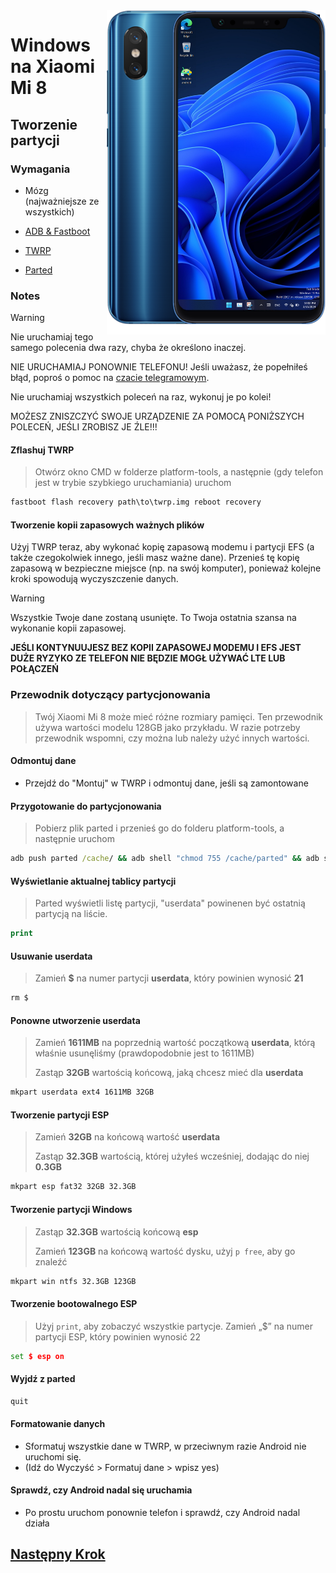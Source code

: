 <img align="right" src="https://github.com/n00b69/woa-dipper/blob/main/dipper.png" width="350" alt="Windows 11 running on dipper">

# Windows na Xiaomi Mi 8

## Tworzenie partycji

### Wymagania
- Mózg (najważniejsze ze wszystkich)

- [ADB & Fastboot](https://developer.android.com/studio/releases/platform-tools)
  
- [TWRP](https://github.com/n00b69/woa-dipper/releases/download/Files/twrp.img)

- [Parted](https://github.com/n00b69/woa-dipper/releases/download/Files/parted)

### Notes
> [!Warning]  
> Nie uruchamiaj tego samego polecenia dwa razy, chyba że określono inaczej.
> 
> NIE URUCHAMIAJ PONOWNIE TELEFONU! Jeśli uważasz, że popełniłeś błąd, poproś o pomoc na [czacie telegramowym](https://t.me/woadipper).
> 
> Nie uruchamiaj wszystkich poleceń na raz, wykonuj je po kolei!
>
> MOŻESZ ZNISZCZYĆ SWOJE URZĄDZENIE ZA POMOCĄ PONIŻSZYCH POLECEŃ, JEŚLI ZROBISZ JE ŹLE!!!

#### Zflashuj TWRP
> Otwórz okno CMD w folderze platform-tools, a następnie (gdy telefon jest w trybie szybkiego uruchamiania) uruchom
```cmd
fastboot flash recovery path\to\twrp.img reboot recovery
```

#### Tworzenie kopii zapasowych ważnych plików
Użyj TWRP teraz, aby wykonać kopię zapasową modemu i partycji EFS (a także czegokolwiek innego, jeśli masz ważne dane). Przenieś tę kopię zapasową w bezpieczne miejsce (np. na swój komputer), ponieważ kolejne kroki spowodują wyczyszczenie danych.
> [!Warning]
> Wszystkie Twoje dane zostaną usunięte. To Twoja ostatnia szansa na wykonanie kopii zapasowej.
> 
> **JEŚLI KONTYNUUJESZ BEZ KOPII ZAPASOWEJ MODEMU I EFS JEST DUŻE RYZYKO ZE TELEFON NIE BĘDZIE MOGŁ UŻYWAĆ LTE LUB POŁĄCZEŃ**

### Przewodnik dotyczący partycjonowania
> Twój Xiaomi Mi 8 może mieć różne rozmiary pamięci. Ten przewodnik używa wartości modelu 128GB jako przykładu. W razie potrzeby przewodnik wspomni, czy można lub należy użyć innych wartości.

#### Odmontuj dane
- Przejdź do "Montuj" w TWRP i odmontuj dane, jeśli są zamontowane

#### Przygotowanie do partycjonowania
> Pobierz plik parted i przenieś go do folderu platform-tools, a następnie uruchom
```cmd
adb push parted /cache/ && adb shell "chmod 755 /cache/parted" && adb shell /cache/parted /dev/block/sda
```

#### Wyświetlanie aktualnej tablicy partycji
> Parted wyświetli listę partycji, "userdata" powinenen być ostatnią partycją na liście.
```cmd
print
```

#### Usuwanie userdata
> Zamień **$** na numer partycji **userdata**, który powinien wynosić **21**
```cmd
rm $
```

#### Ponowne utworzenie userdata
> Zamień **1611MB** na poprzednią wartość początkową **userdata**, którą właśnie usunęliśmy (prawdopodobnie jest to 1611MB)
>
> Zastąp **32GB** wartością końcową, jaką chcesz mieć dla **userdata**
```cmd
mkpart userdata ext4 1611MB 32GB
```

#### Tworzenie partycji ESP 
> Zamień **32GB** na końcową wartość **userdata**
>
> Zastąp **32.3GB** wartością, której użyłeś wcześniej, dodając do niej **0.3GB**
```cmd
mkpart esp fat32 32GB 32.3GB
```

#### Tworzenie partycji Windows
> Zastąp **32.3GB** wartością końcową **esp**
>
> Zamień **123GB** na końcową wartość dysku, użyj `p free`, aby go znaleźć
```cmd
mkpart win ntfs 32.3GB 123GB
```

#### Tworzenie bootowalnego ESP
> Użyj `print`, aby zobaczyć wszystkie partycje. Zamień „$” na numer partycji ESP, który powinien wynosić 22
```cmd
set $ esp on
```

#### Wyjdź z parted
```cmd
quit
```

#### Formatowanie danych
- Sformatuj wszystkie dane w TWRP, w przeciwnym razie Android nie uruchomi się.
- (Idź do Wyczyść > Formatuj dane > wpisz yes)

#### Sprawdź, czy Android nadal się uruchamia
- Po prostu uruchom ponownie telefon i sprawdź, czy Android nadal działa


## [Następny Krok](2-install.md)





















